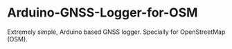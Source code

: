 # Arduino-GNSS-Logger-for-OSM
Extremely simple, Arduino based GNSS logger. Specially for OpenStreetMap (OSM).
